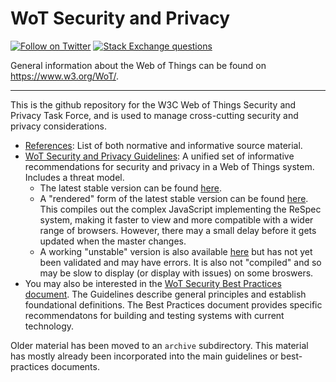 # WoT Security and Privacy
[![Follow on Twitter](https://img.shields.io/twitter/follow/W3C_WoT.svg?label=follow+W3C_WoT)](https://twitter.com/W3C_WoT)
[![Stack Exchange questions](https://img.shields.io/stackexchange/stackoverflow/t/web-of-things?style=plastic)]( https://stackoverflow.com/questions/tagged/web-of-things)

General information about the Web of Things can be found on https://www.w3.org/WoT/.
  
---
This is the github repository for the W3C Web of Things Security and Privacy Task Force,
and is used to manage cross-cutting security and privacy considerations.

* [References](wot-security-references.md):
  List of both normative and informative source material.
* [WoT Security and Privacy Guidelines](index.html):
  A unified set of informative recommendations for security and privacy in a Web of Things system.
  Includes a threat model.  
    * The latest stable version can be found [here](https://rawgit.com/w3c/wot-security/master/index.html).
    * A "rendered" form of the latest stable version can be found [here](https://w3c.github.io/wot-security/).
      This compiles out the complex JavaScript implementing the ReSpec system,
      making it faster to view and more compatible with a wider range of browsers.
      However, there may a small delay before it gets updated when the master changes.
    * A working "unstable" version is also available [here](https://rawgit.com/w3c/wot-security/working/index.html)
      but has not yet been validated and may have errors.
      It is also not "compiled" and so may be slow to display (or display with issues) on some broswers.
* You may also be interested in the 
  [WoT Security Best Practices document](https://github.com/w3c/wot-security-best-practices).
  The Guidelines describe general principles and establish foundational definitions.
  The Best Practices document provides specific recommendatons for building and testing
  systems with current technology.

Older material has been moved to an `archive` subdirectory.
This material has mostly already been incorporated into the 
main guidelines or best-practices documents.
